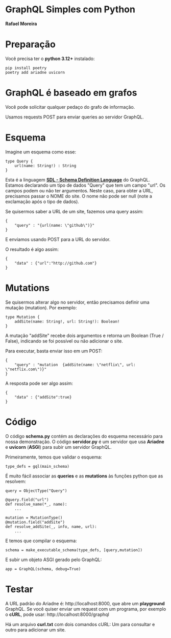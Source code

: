 # GraphQL Simples com Python

**Rafael Moreira**

# Preparação

Você precisa ter o **python 3.12+** instalado: 

```
pip install poetry
poetry add ariadne uvicorn
```
# GraphQL é baseado em grafos

Você pode solicitar qualquer pedaço do grafo de informação. 

Usamos requests POST para enviar queries ao servidor GraphQL. 

# Esquema

Imagine um esquema como esse: 

```
type Query {
    url(name: String!) : String
}
```

Esta é a linguagem [**SDL - Schema Definition Language**](https://graphql.org/learn/schema/) do GraphQL. Estamos declarando um tipo de dados "Query" que tem um campo "url". Os campos podem ou não ter argumentos. Neste caso, para obter a URL, precisamos passar o NOME do site. O nome não pode ser null (note a exclamação após o tipo de dados).

Se quisermos saber a URL de um site, fazemos uma query assim: 

```
{
    "query" : "{url(name: \"github\")}"
}
```
E enviamos usando POST para a URL do servidor. 

O resultado é algo assim: 

```
{ 
    "data" : {"url":"http://github.com"}
}
```

# Mutations

Se quisermos alterar algo no servidor, então precisamos definir uma mutação (mutation). Por exemplo: 

```
type Mutation {
    addSite(name: String!, url: String!): Boolean!
}
```

A mutação "addSite" recebe dois argumentos e retorna um Boolean (True / False), indicando se foi possível ou não adicionar o site. 

Para executar, basta enviar isso em um POST: 

```
{
    "query" : "mutation  {addSite(name: \"netflix\", url: \"netflix.com\")}"
}
```

A resposta pode ser algo assim: 

```
{
    "data" : {"addSite":true}
}
```

# Código

O código **schema.py** contém as declarações do esquema necessário para nossa demonstração. 
O código **servidor.py** é um servidor que usa **Ariadne** e **uvicorn** (**ASGI**) para subir um servidor GraphQL.

Primeiramente, temos que validar o esquema: 

```
type_defs = gql(main_schema)
```

É muito fácil associar as **queries** e as **mutations** às funções python que as resolvem: 

```
query = ObjectType("Query")

@query.field("url")
def resolve_name(*_, name):
    ...

mutation = MutationType()
@mutation.field("addSite")
def resolve_addSite(_, info, name, url):
    ...
```

E temos que compilar o esquema: 

```
schema = make_executable_schema(type_defs, [query,mutation])
```

E subir um objeto ASGI gerado pelo GraphQL: 

```
app = GraphQL(schema, debug=True)
```

# Testar

A URL padrão do Ariadne é: http://localhost:8000, que abre um **playground** GraphQL. Se você quiser enviar um request com um programa, por exemplo o **cURL**, pode usar: http://localhost:8000/graphql

Há um arquivo **curl.txt** com dois comandos cURL: Um para consultar e outro para adicionar um site. 


